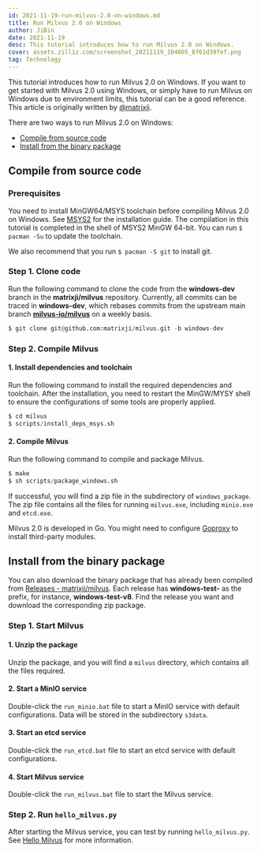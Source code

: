 ```yaml
---
id: 2021-11-19-run-milvus-2.0-on-windows.md
title: Run Milvus 2.0 on Windows
author: JiBin
date: 2021-11-19
desc: This tutorial introduces how to run Milvus 2.0 on Windows.
cover: assets.zilliz.com/screenshot_20211119_104605_8f61d39fef.png
tag: Technology
---
```


This tutorial introduces how to run Milvus 2.0 on Windows. If you want to get started with Milvus 2.0 using Windows, or simply have to run Milvus on Windows due to environment limits, this tutorial can be a good reference. This article is originally written by [@matrixji](https://github.com/matrixji).

There are two ways to run Milvus 2.0 on Windows:

- [Compile from source code](#Compile-from-source-code)
- [Install from the binary package](#Install-from-the-binary-package)

## Compile from source code

### Prerequisites

You need to install MinGW64/MSYS toolchain before compiling Milvus 2.0 on Windows. See [MSYS2](https://www.msys2.org/) for the installation guide. The compilation in this tutorial is completed in the shell of MSYS2 MinGW 64-bit. You can run `$ pacman -Su` to update the toolchain.

We also recommend that you run `$ pacman -S git` to install git.

### Step 1. Clone code

Run the following command to clone the code from the **windows-dev** branch in the **matrixji/milvus** repository. Currently, all commits can be traced in **windows-dev**, which rebases commits from the upstream main branch [**milvus-io/milvus**](https://github.com/milvus-io/milvus) on a weekly basis.

```python
$ git clone git@github.com:matrixji/milvus.git -b windows-dev
```

### Step 2. Compile Milvus

#### 1. Install dependencies and toolchain

Run the following command to install the required dependencies and toolchain. After the installation, you need to restart the MinGW/MYSY shell to ensure the configurations of some tools are properly applied.

```python
$ cd milvus
$ scripts/install_deps_msys.sh
```

#### 2. Compile Milvus

Run the following command to compile and package Milvus.

```python
$ make
$ sh scripts/package_windows.sh
```

If successful, you will find a zip file in the subdirectory of `windows_package`. The zip file contains all the files for running `milvus.exe`, including `minio.exe` and `etcd.exe`.

<div class="alert note">
Milvus 2.0 is developed in Go. You might need to configure <a href='https://goproxy.cn/'>Goproxy</a> to install third-party modules.
</div>

## Install from the binary package

You can also download the binary package that has already been compiled from [Releases - matrixji/milvus](https://github.com/matrixji/milvus/releases). Each release has **windows-test-** as the prefix, for instance, **windows-test-v8**. Find the release you want and download the corresponding zip package.

### Step 1. Start Milvus

#### 1. Unzip the package

Unzip the package, and you will find a `milvus` directory, which contains all the files required.

#### 2. Start a MinIO service

Double-click the `run_minio.bat` file to start a MinIO service with default configurations. Data will be stored in the subdirectory `s3data`.

#### 3. Start an etcd service

Double-click the `run_etcd.bat` file to start an etcd service with default configurations.

#### 4. Start Milvus service

Double-click the `run_milvus.bat` file to start the Milvus service.

### Step 2. Run `hello_milvus.py`

After starting the Milvus service, you can test by running `hello_milvus.py`. See [Hello Milvus](https://milvus.io/docs/v2.0.0/example_code.md) for more information.
